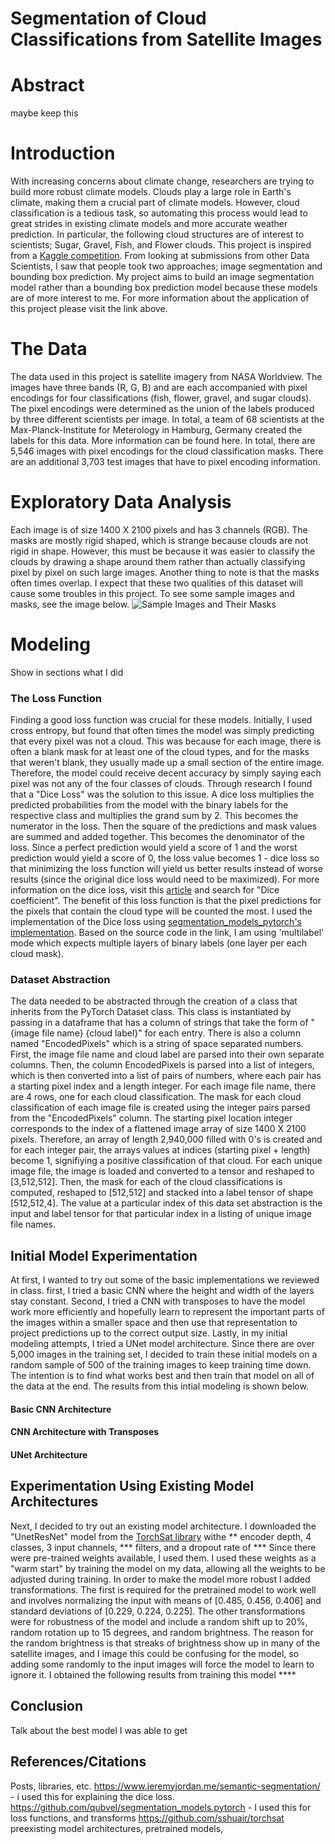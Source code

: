 # Segmentation of Cloud Classifications from Satellite Images
# Abstract
maybe keep this
# Introduction
With increasing concerns about climate change, researchers are trying to build more robust climate models. Clouds play a large role in Earth's climate, making them a crucial part of climate models. However, cloud classification is a tedious task, so automating this process would lead to great strides in existing climate models and more accurate weather prediction. In particular, the following cloud structures are of interest to scientists; Sugar, Gravel, Fish, and Flower clouds. This project is inspired from a [Kaggle competition](https://www.kaggle.com/c/understanding_cloud_organization). From looking at submissions from other Data Scientists, I saw that people took two approaches; image segmentation and bounding box prediction. My project aims to build an image segmentation model rather than a bounding box prediction model because these models are of more interest to me. For more information about the application of this project please visit the link above.
# The Data
The data used in this project is satellite imagery from NASA Worldview. The images have three bands (R, G, B) and are each accompanied with pixel encodings for four classifications (fish, flower, gravel, and sugar clouds). The pixel encodings were determined as the union of the labels produced by three different scientists per image. In total, a team of 68 scientists at the Max-Planck-Institute for Meterology in Hamburg, Germany created the labels for this data. More information can be found here. In total, there are 5,546 images with pixel encodings for the cloud classification masks. There are an additional 3,703 test images that have to pixel encoding information.
# Exploratory Data Analysis
Each image is of size 1400 X 2100 pixels and has 3 channels (RGB). The masks are mostly rigid shaped, which is strange because clouds are not rigid in shape. However, this must be because it was easier to classify the clouds by drawing a shape around them rather than actually classifying pixel by pixel on such large images. Another thing to note is that the masks often times overlap. I expect that these two qualities of this dataset will cause some troubles in this project. To see some sample images and masks, see the image below.
![Sample Images and Their Masks](../figures/sample_images_and_masks.png)

# Modeling
Show in sections what I did
### The Loss Function
Finding a good loss function was crucial for these models. Initially, I used cross entropy, but found that often times the model was simply predicting that every pixel was not a cloud. This was because for each image, there is often a blank mask for at least one of the cloud types, and for the masks that weren't blank, they usually made up a small section of the entire image. Therefore, the model could receive decent accuracy by simply saying each pixel was not any of the four classes of clouds.
Through research I found that a "Dice Loss" was the solution to this issue. A dice loss multiplies the predicted probabilities from the model with the binary labels for the respective class and multiplies the grand sum by 2. This becomes the numerator in the loss. Then the square of the predictions and mask values are summed and added together. This becomes the denominator of the loss. Since a perfect prediction would yield a score of 1 and the worst prediction would yield a score of 0, the loss value becomes 1 - dice loss so that minimizing the loss function will yield us better results instead of worse results (since the original dice loss would need to be maximized). For more information on the dice loss, visit this [article](https://www.jeremyjordan.me/semantic-segmentation/) and search for "Dice coefficient". The benefit of this loss function is that the pixel predictions for the pixels that contain the cloud type will be counted the most.
I used the implementation of the Dice loss using [segmentation_models_pytorch's implementation](https://github.com/qubvel/segmentation_models.pytorch/blob/master/segmentation_models_pytorch/losses/dice.py). Based on the source code in the link, I am using 'multilabel' mode which expects multiple layers of binary labels (one layer per each cloud mask).
### Dataset Abstraction
The data needed to be abstracted through the creation of a class that inherits from the PyTorch Dataset class. This class is instantiated by passing in a dataframe that has a column of strings that take the form of "{image file name} {cloud label}" for each entry. There is also a column named "EncodedPixels" which is a string of space separated numbers. First, the image file name and cloud label are parsed into their own separate columns. Then, the column EncodedPixels is parsed into a list of integers, which is then converted into a list of pairs of numbers, where each pair has a starting pixel index and a length integer. For each image file name, there are 4 rows, one for each cloud classification. The mask for each cloud classification of each image file is created using the integer pairs parsed from the "EncodedPixels" column. The starting pixel location integer corresponds to the index of a flattened image array of size 1400 X 2100 pixels. Therefore, an array of length 2,940,000 filled with 0's is created and for each integer pair, the arrays values at indices (starting pixel + length) become 1, signifiying a positive classification of that cloud. For each unique image file, the image is loaded and converted to a tensor and reshaped to [3,512,512]. Then, the mask for each of the cloud classifications is computed, reshaped to [512,512]
 and stacked into a label tensor of shape [512,512,4]. 
 The value at a particular index of this data set abstraction is the input and label tensor for that particular index in a listing of unique image file names.
## Initial Model Experimentation
At first, I wanted to try out some of the basic implementations we reviewed in class. first, I tried a basic CNN where the height and width of the layers stay constant. Second, I tried a CNN with transposes to have the model work more efficiently and hopefully learn to represent the important parts of the images within a smaller space and then use that representation to project predictions up to the correct output size. Lastly, in my initial modeling attempts, I tried a UNet model architecture. 
Since there are over 5,000 images in the training set, I decided to train these initial models on a random sample of 500 of the training images to keep training time down. The intention is to find what works best and then train that model on all of the data at the end. The results from this intial modeling is shown below.
#### Basic CNN Architecture
#### CNN Architecture with Transposes
#### UNet Architecture

## Experimentation Using Existing Model Architectures
Next, I decided to try out an existing model architecture. I downloaded the "UnetResNet" model from the [TorchSat library](https://github.com/sshuair/torchsat) withe ** encoder depth, 4 classes, 3 input channels, *** filters, and a dropout rate of *** Since there were pre-trained weights available, I used them. I used these weights as a "warm start" by training the model on my data, allowing all the weights to be adjusted during training. In order to make the model more robust I added transformations. The first is required for the pretrained model to work well and involves normalizing the input with means of [0.485, 0.456, 0.406] and standard deviations of [0.229, 0.224, 0.225]. The other transformations were for robustness of the model and include a random shift up to 20%, random rotation up to 15 degrees, and random brightness. The reason for the random brightness is that streaks of brightness show up in many of the satellite images, and I image this could be confusing for the model, so adding some randomly to the input images will force the model to learn to ignore it. I obtained the following results from training this model ****

## Conclusion
Talk about the best model I was able to get
## References/Citations
Posts, libraries, etc.
https://www.jeremyjordan.me/semantic-segmentation/ - i used this for explaining the dice loss.
https://github.com/qubvel/segmentation_models.pytorch - I used this for loss functions, and transforms
https://github.com/sshuair/torchsat preexisting model architectures, pretrained models,
